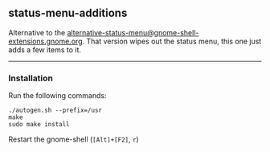 ## status-menu-additions

Alternative to the alternative-status-menu@gnome-shell-extensions.gnome.org. That version wipes out the status menu, this one just adds a few items to it.

---

### Installation

Run the following commands:

    ./autogen.sh --prefix=/usr
    make
    sudo make install

Restart the gnome-shell (`[Alt]+[F2]`, `r`)